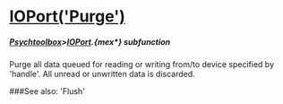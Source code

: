 # [IOPort('Purge')](IOPort-Purge) 
##### [Psychtoolbox](Psychtoolbox)>[IOPort](IOPort).{mex*} subfunction


Purge all data queued for reading or writing from/to device specified by  
'handle'. All unread or unwritten data is discarded.  


###See also:
'Flush'
